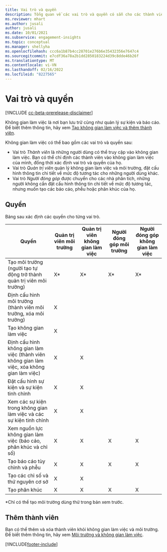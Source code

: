 ```yaml
---
title: Vai trò và quyền
description: Tổng quan về các vai trò và quyền có sẵn cho các thành viên của không gian làm việc.
ms.reviewer: mhart
ms.author: jusali
author: jusali
ms.date: 10/01/2021
ms.subservice: engagement-insights
ms.topic: conceptual
ms.manager: shellyha
ms.openlocfilehash: ccc6a1b87b4cc28701e276b6e35432356e7647c4
ms.sourcegitcommit: e7cdf36a78a2b1dd2850183224d39c8dde46b26f
ms.translationtype: MT
ms.contentlocale: vi-VN
ms.lasthandoff: 02/16/2022
ms.locfileid: "8227565"
---
```

# <a name="roles-and-permissions"></a>Vai trò và quyền

[!INCLUDE [cc-beta-prerelease-disclaimer](includes/cc-beta-prerelease-disclaimer.md)]

Không gian làm việc là nơi bạn lưu trữ cũng như quản lý sự kiện và báo cáo. Để biết thêm thông tin, hãy xem [Tạo không gian làm việc và thêm thành viên](create-workspace.md). 

Không gian làm việc có thể bao gồm các vai trò và quyền sau:

- Vai trò *Thành viên* là những người dùng có thể truy cập vào không gian làm việc. Bạn có thể chỉ định các thành viên vào không gian làm việc của mình, đồng thời xác định vai trò và quyền của họ. 
- Vai trò *Quản trị viên* quản lý không gian làm việc và môi trường, đặt cấu hình thông tin chi tiết về mức độ tương tác cho những người dùng khác. 
- Vai trò *Người đóng góp* được chuyển cho các nhà phân tích, những người không cần đặt cấu hình thông tin chi tiết về mức độ tương tác, nhưng muốn tạo các báo cáo, phễu hoặc phân khúc của họ.

## <a name="permissions"></a>Quyền
  
Bảng sau xác định các quyền cho từng vai trò. 

| Quyền | Quản trị viên môi trường | Quản trị viên không gian làm việc | Người đóng góp môi trường | Người đóng góp không gian làm việc | 
|--|--|--|--|--|
| Tạo môi trường (người tạo tự động trở thành quản trị viên môi trường) | X* | X* | X* | X* |  
| Định cấu hình môi trường (thành viên môi trường, xóa môi trường) | X |  |  |  |  
| Tạo không gian làm việc | X |  |  |  |  
| Định cấu hình không gian làm việc (thành viên không gian làm việc, xóa không gian làm việc) | X | X |  |  |  
| Đặt cấu hình sự kiện và sự kiện tinh chỉnh | X | X | |  |  
| Xem các sự kiện trong không gian làm việc và các sự kiện tinh chỉnh | X | X | |  |  
| Xem nguồn lực không gian làm việc (báo cáo, phân khúc và chỉ số)| X | X | X | X |  
| Tạo báo cáo tùy chỉnh và phễu | X | X | X | X |  
| Tạo các chỉ số và thứ nguyên cơ sở| X | X |  |  |  
| Tạo phân khúc| X | X | X | X |  

*Chỉ có thể tạo môi trường dùng thử trong bản xem trước. 

## <a name="add-members"></a>Thêm thành viên

Bạn có thể thêm và xóa thành viên khỏi không gian làm việc và môi trường. Để biết thêm thông tin, hãy xem [Môi trường và không gian làm việc](manage-environments-workspaces.md).


[!INCLUDE[footer-include](../includes/footer-banner.md)]
